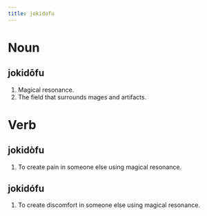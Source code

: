 ```yaml
---
title: jokidofu
---
```


Noun
================================

jokidōfu
----------------

1. Magical resonance.
2. The field that surrounds mages and artifacts.

Verb
================================

jokidòfu
----------------

1. To create pain in someone else using magical resonance.

jokidófu
----------------

1. To create discomfort in someone else using magical resonance.

